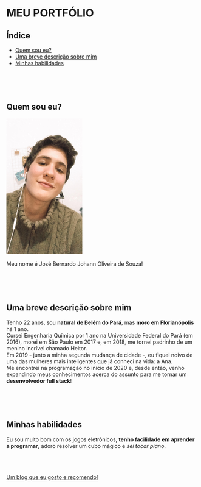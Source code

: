 <html lang="pt-br">
  <head>
    <meta charset="UTF-8" />
  </head>

  <body>
    <h1>MEU PORTFÓLIO</h1>
    <h2>Índice</h2>
    <ul>
      <a href="#about-me"><li>Quem sou eu?</li></a>
      <a href="#description"><li>Uma breve descrição sobre mim</li></a>
      <a href="#habilities"><li>Minhas habilidades</li></a>
    </ul>
    <br /><br /><br />
    <h2 id="about-me">Quem sou eu?</h2>
    <img src="https://raw.githubusercontent.com/josebejohann/trybe-web-portfolio/master/web-portfolio/selfie.jpg" alt="Selfie" width="200px">
    <p>Meu nome é José Bernardo Johann Oliveira de Souza!</p>
    <br /><br /><br />
    <h2 id="description">Uma breve descrição sobre mim</h2>
    <p>
      Tenho 22 anos, sou <strong>natural de Belém do Pará</strong>, mas
      <strong>moro em Florianópolis</strong> há 1 ano.<br />Cursei Engenharia
      Química por 1 ano na Universidade Federal do Pará (em 2016), morei em São
      Paulo em 2017 e, em 2018, me tornei padrinho de um menino incrível chamado
      Heitor.<br />Em 2019 - junto a minha segunda mudança de cidade -, eu fiquei
      noivo de uma das mulheres mais inteligentes que já conheci na vida: a
      Ana.<br />Me encontrei na programação no início de 2020 e, desde então,
      venho expandindo meus conhecimentos acerca do assunto para me tornar um
      <strong>desenvolvedor full stack</strong>!
    </p>
    <br /><br /><br />
    <h2 id="habilities">Minhas habilidades</h2>
    <p>
      Eu sou muito bom com os jogos eletrônicos,
      <strong>tenho facilidade em aprender a programar</strong>, adoro resolver
      um cubo mágico e <em>sei tocar piano</em>.
    </p>
    <br /><br /><br />
    <a href="https://blog.rocketseat.com.br/" target="_blank">
      Um blog que eu gosto e recomendo!
    </a>
    <br /><br /><br />
  </body>
</html>
